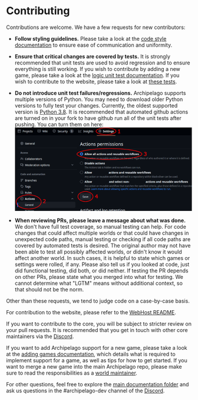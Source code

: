 # Contributing
Contributions are welcome. We have a few requests for new contributors:

* **Follow styling guidelines.**
  Please take a look at the [code style documentation](style.md)
  to ensure ease of communication and uniformity.

* **Ensure that critical changes are covered by tests.** 
It is strongly recommended that unit tests are used to avoid regression and to ensure everything is still working.
If you wish to contribute by adding a new game, please take a look at the [logic unit test documentation](tests.md).
If you wish to contribute to the website, please take a look at [these tests](webhost).

* **Do not introduce unit test failures/regressions.**
Archipelago supports multiple versions of Python. You may need to download older Python versions to fully test
your changes. Currently, the oldest supported version is [Python 3.8](https://www.python.org/downloads/release/python-380/). 
It is recommended that automated github actions are turned on in your fork to have github run all of the unit tests after pushing.
You can turn them on here:  
![Github actions example](./img/github-actions-example.png)

* **When reviewing PRs, please leave a message about what was done.**
We don't have full test coverage, so manual testing can help.
For code changes that could affect multiple worlds or that could have changes in unexpected code paths, manual testing
or checking if all code paths are covered by automated tests is desired. The original author may not have been able
to test all possibly affected worlds, or didn't know it would affect another world. In such cases, it is helpful to
state which games or settings were rolled, if any.
Please also tell us if you looked at code, just did functional testing, did both, or did neither.
If testing the PR depends on other PRs, please state what you merged into what for testing.
We cannot determine what "LGTM" means without additional context, so that should not be the norm.

Other than these requests, we tend to judge code on a case-by-case basis. 

For contribution to the website, please refer to the [WebHost README](https://github.com/ArchipelagoMW/Archipelago/blob/main/WebHostLib/README.md).

If you want to contribute to the core, you will be subject to stricter review on your pull requests. It is recommended
that you get in touch with other core maintainers via the [Discord](https://archipelago.gg/discord).

If you want to add Archipelago support for a new game, please take a look at the [adding games documentation](adding%20games.md), which details what is required 
to implement support for a game, as well as tips for how to get started.
If you want to merge a new game into the main Archipelago repo, please make sure to read the responsibilities as a 
[world maintainer](world%20maintainer.md).  

For other questions, feel free to explore the [main documentation folder](index) and ask us questions in the 
#archipelago-dev channel 
of the [Discord](https://archipelago.gg/discord).

